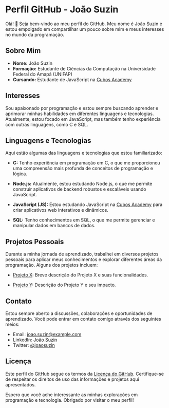 # Perfil GitHub - João Suzin

Olá! 👋 Seja bem-vindo ao meu perfil do GitHub. Meu nome é João Suzin e estou empolgado em compartilhar um pouco sobre mim e meus interesses no mundo da programação.

## Sobre Mim

- **Nome:** João Suzin
- **Formação:** Estudante de Ciências da Computação na Universidade Federal do Amapá (UNIFAP)
- **Cursando:** Estudante de JavaScript na [Cubos Academy](https://cubos.academy/)

## Interesses

Sou apaixonado por programação e estou sempre buscando aprender e aprimorar minhas habilidades em diferentes linguagens e tecnologias. Atualmente, estou focado em JavaScript, mas também tenho experiência com outras linguagens, como C e SQL.

## Linguagens e Tecnologias

Aqui estão algumas das linguagens e tecnologias que estou familiarizado:

- **C:** Tenho experiência em programação em C, o que me proporcionou uma compreensão mais profunda de conceitos de programação e lógica.

- **Node.js:** Atualmente, estou estudando Node.js, o que me permite construir aplicativos de backend robustos e escaláveis usando JavaScript.

- **JavaScript (JS):** Estou estudando JavaScript na [Cubos Academy](https://cubos.academy/) para criar aplicativos web interativos e dinâmicos.

- **SQL:** Tenho conhecimentos em SQL, o que me permite gerenciar e manipular dados em bancos de dados.

## Projetos Pessoais

Durante a minha jornada de aprendizado, trabalhei em diversos projetos pessoais para aplicar meus conhecimentos e explorar diferentes áreas da programação. Alguns dos projetos incluem:

- [Projeto X](https://github.com/seuusuario/projeto-x): Breve descrição do Projeto X e suas funcionalidades.

- [Projeto Y](https://github.com/seuusuario/projeto-y): Descrição do Projeto Y e seu impacto.

## Contato

Estou sempre aberto a discussões, colaborações e oportunidades de aprendizado. Você pode entrar em contato comigo através dos seguintes meios:

- Email: joao.suzin@example.com
- LinkedIn: [João Suzin](https://www.linkedin.com/in/joaosuzin/)
- Twitter: [@joaosuzin](https://twitter.com/joaosuzin)

## Licença

Este perfil do GitHub segue os termos da [Licença do GitHub](LICENSE). Certifique-se de respeitar os direitos de uso das informações e projetos aqui apresentados.

Espero que você ache interessante as minhas explorações em programação e tecnologia. Obrigado por visitar o meu perfil!



